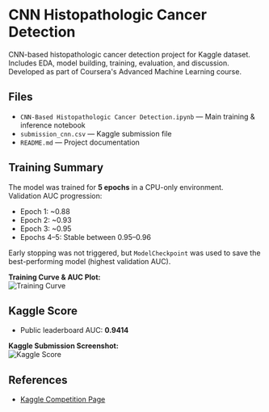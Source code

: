 # CNN Histopathologic Cancer Detection

CNN-based histopathologic cancer detection project for Kaggle dataset.  
Includes EDA, model building, training, evaluation, and discussion.  
Developed as part of Coursera's Advanced Machine Learning course.

## Files
- `CNN-Based Histopathologic Cancer Detection.ipynb` — Main training & inference notebook  
- `submission_cnn.csv` — Kaggle submission file  
- `README.md` — Project documentation  

## Training Summary
The model was trained for **5 epochs** in a CPU-only environment.  
Validation AUC progression:
- Epoch 1: ~0.88  
- Epoch 2: ~0.93  
- Epoch 3: ~0.95  
- Epochs 4–5: Stable between 0.95–0.96  

Early stopping was not triggered, but `ModelCheckpoint` was used to save the best-performing model (highest validation AUC).  

**Training Curve & AUC Plot:**  
![Training Curve](images/training_curve.png)  

## Kaggle Score
- Public leaderboard AUC: **0.9414**  

**Kaggle Submission Screenshot:**  
![Kaggle Score](images/kaggle_score.png)  


## References
- [Kaggle Competition Page](https://www.kaggle.com/competitions/histopathologic-cancer-detection/leaderboard#)
